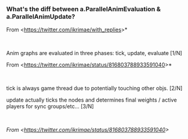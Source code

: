 ### What's the diff between a.ParallelAnimEvaluation & a.ParallelAnimUpdate? 



From &lt;<https://twitter.com/ikrimae/with_replies>&gt;*

 

Anim graphs are evaluated in three phases: tick, update, evaluate \[1/N\]



From &lt;<https://twitter.com/ikrimae/status/816803788933591040>&gt;*

 

tick is always game thread due to potentially touching other objs. \[2/N\]

update actually ticks the nodes and determines final weights / active players for sync groups/etc... \[3/N\]

 

*From &lt;<https://twitter.com/ikrimae/status/816803788933591040>&gt;*

